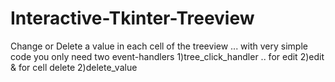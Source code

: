 # Interactive-Tkinter-Treeview
Change or Delete a value in each cell of the treeview ... with very simple code
you only need two event-handlers  1)tree_click_handler .. for edit 2)edit & for cell delete 2)delete_value
